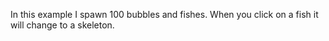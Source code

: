 In this example I spawn 100 bubbles and fishes. When you click on a fish it will change to a skeleton.